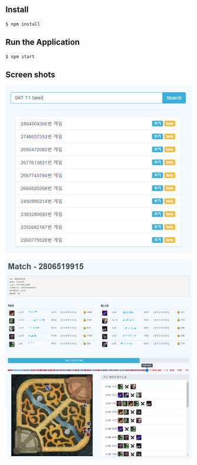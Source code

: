 
## Install

```
$ npm install
```

## Run the Application

```
$ npm start
```

## Screen shots

![Screen shot - Search](./docs/images/screenshot_search.png)

![Screen shot - Match](./docs/images/screenshot_match.png)